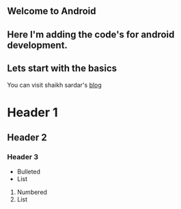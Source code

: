 ## Welcome to Android 
## Here I'm adding the code's for android development.
## Lets start with the basics 

You can visit shaikh sardar's  [blog](https://shaikhsar.blogspot.in) 

# Header 1
## Header 2
### Header 3

- Bulleted
- List

1. Numbered
2. List

